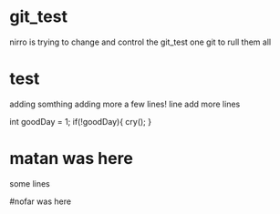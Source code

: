 # git_test

nirro is trying to change and control the git_test
one git to rull them all



# test
adding somthing
adding more  a few lines! line
add more lines

int goodDay = 1;
if(!goodDay){
    cry();
}

# matan was here
some lines

#nofar was here


